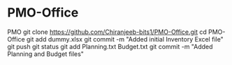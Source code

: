 # PMO-Office
PMO
git clone https://github.com/Chiranjeeb-bits1/PMO-Office.git
cd PMO-Office
git add dummy.xlsx
git commit -m "Added initial Inventory Excel file"
git push
git status
git add Planning.txt Budget.txt
git commit -m "Added Planning and Budget files"





